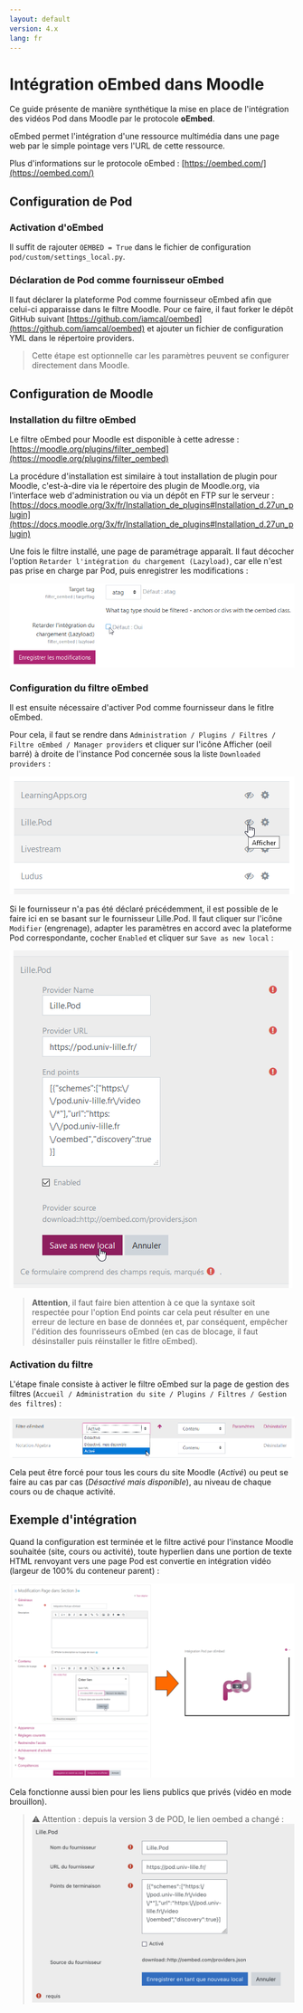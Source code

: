 ```yaml
---
layout: default
version: 4.x
lang: fr
---
```


# Intégration oEmbed dans Moodle

Ce guide présente de manière synthétique la mise en place de l'intégration des vidéos Pod dans Moodle par le protocole **oEmbed**.

oEmbed permet l'intégration d'une ressource multimédia dans une page web par le simple pointage vers l'URL de cette ressource.

Plus d'informations sur le protocole oEmbed : [https://oembed.com/](https://oembed.com/)

## Configuration de Pod

### Activation d'oEmbed

Il suffit de rajouter `OEMBED = True` dans le fichier de configuration `pod/custom/settings_local.py`.

### Déclaration de Pod comme fournisseur oEmbed

Il faut déclarer la plateforme Pod comme fournisseur oEmbed afin que celui-ci apparaisse dans le filtre Moodle.
Pour ce faire, il faut forker le dépôt GitHub suivant [https://github.com/iamcal/oembed](https://github.com/iamcal/oembed) et ajouter un fichier de configuration YML dans le répertoire providers.

> Cette étape est optionnelle car les paramètres peuvent se configurer directement dans Moodle.

## Configuration de Moodle

### Installation du filtre oEmbed

Le filtre oEmbed pour Moodle est disponible à cette adresse : [https://moodle.org/plugins/filter_oembed](https://moodle.org/plugins/filter_oembed)

La procédure d'installation est similaire à tout installation de plugin pour Moodle, c'est-à-dire via le répertoire des plugin de Moodle.org, via l'interface web d'administration ou via un dépôt en FTP sur le serveur : [https://docs.moodle.org/3x/fr/Installation_de_plugins#Installation_d.27un_plugin](https://docs.moodle.org/3x/fr/Installation_de_plugins#Installation_d.27un_plugin)

Une fois le filtre installé, une page de paramétrage apparaît. Il faut décocher l'option `Retarder l'intégration du chargement (Lazyload)`, car elle n'est pas prise en charge par Pod, puis enregistrer les modifications :

![Installation du filtre oEmbed](configuration_screens/oembed1.png)

### Configuration du filtre oEmbed

Il est ensuite nécessaire d'activer Pod comme fournisseur dans le fitlre oEmbed.

Pour cela, il faut se rendre dans `Administration / Plugins / Filtres / Filtre oEmbed / Manager providers` et cliquer sur l'icône Afficher (oeil barré) à droite de l'instance Pod concernée sous la liste `Downloaded providers` :

![Configuration du filtre oEmbed](configuration_screens/oembed2.png)

Si le fournisseur n'a pas été déclaré précédemment, il est possible de le faire ici en se basant sur le fournisseur Lille.Pod. Il faut cliquer sur l'icône `Modifier` (engrenage), adapter les paramètres en accord avec la plateforme Pod correspondante, cocher `Enabled` et cliquer sur `Save as new local` :

![Configuration du filtre oEmbed](configuration_screens/oembed3.png)

> **Attention**, il faut faire bien attention à ce que la syntaxe soit respectée pour l'option End points car cela peut résulter en une erreur de lecture en base de données et, par conséquent, empêcher l'édition des founrisseurs oEmbed (en cas de blocage, il faut désinstaller puis réinstaller le fitlre oEmbed).

### Activation du filtre

L'étape finale consiste à activer le filtre oEmbed sur la page de gestion des filtres (`Accueil / Administration du site / Plugins / Filtres / Gestion des filtres`) :

![Activation du filtre oEmbed](configuration_screens/oembed4.png)

Cela peut être forcé pour tous les cours du site Moodle (_Activé_) ou peut se faire au cas par cas (_Désactivé mais disponible_), au niveau de chaque cours ou de chaque activité.

## Exemple d'intégration

Quand la configuration est terminée et le filtre activé pour l'instance Moodle souhaitée (site, cours ou activité), toute hyperlien dans une portion de texte HTML renvoyant vers une page Pod est convertie en intégration vidéo (largeur de 100% du conteneur parent) :

![Exemple d'intégration](configuration_screens/oembed5.png)

Cela fonctionne aussi bien pour les liens publics que privés (vidéo en mode brouillon).

> ⚠️ Attention : depuis la version 3 de POD, le lien oembed a changé :
> ![Lien oEmbed depuis Pod v3](configuration_screens/oembed6.png)
